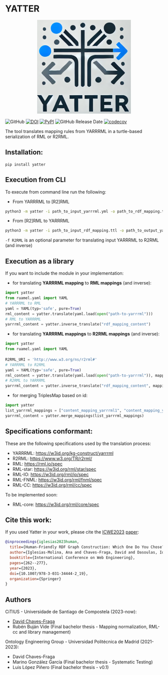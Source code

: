 # YATTER
<p align="center">
  <img title="logo" alt="YATTER" src="https://raw.githubusercontent.com/citiususc/yatter/main/logo/logo.png"  width="300" height="300"/>
</p>


![GitHub](https://img.shields.io/github/license/citiususc/yatter?style=flat)
[![DOI](https://zenodo.org/badge/DOI/10.5281/zenodo.7024501.svg)](https://doi.org/10.5281/zenodo.7024501)
[![PyPI](https://img.shields.io/pypi/v/yatter?style=flat)](https://pypi.org/project/yatter)
![GitHub Release Date](https://img.shields.io/github/release-date/citiususc/yatter)
[![codecov](https://codecov.io/gh/oeg-upm/yatter/branch/dev/graph/badge.svg?token=QUWCG214SG)](https://codecov.io/gh/citiususc/yatter)

The tool translates mapping rules from YARRRML in a turtle-based serialization of RML or R2RML.

## Installation:
```
pip install yatter
```

## Execution from CLI
To execute from command line run the following:

- From YARRRML to \[R2\]RML
```bash
python3 -m yatter -i path_to_input_yarrrml.yml -o path_to_rdf_mapping.ttl [-f R2RML]
```

- From \[R2\]RML to YARRRML 
```bash
python3 -m yatter -i path_to_input_rdf_mapping.ttl -o path_to_output_yarrrml.yml [-f R2RML]
```

`-f R2RML` is an optional parameter for translating input YARRRML to R2RML (and inverse)

## Execution as a library

If you want to include the module in your implementation:
- for translating **YARRRML mapping** to **RML mappings** (and inverse):
```python
import yatter
from ruamel.yaml import YAML
# YARRRML to RML
yaml = YAML(typ='safe', pure=True)
rml_content = yatter.translate(yaml.load(open("path-to-yarrrml")))
# RML to YARRRML
yarrrml_content = yatter.inverse_translate("rdf_mapping_content")
```
- for translating **YARRRML mappings** to **R2RML mappings** (and inverse):
```python
import yatter
from ruamel.yaml import YAML

R2RML_URI = 'http://www.w3.org/ns/r2rml#'
# YARRRML to R2RML
yaml = YAML(typ='safe', pure=True)
rml_content = yatter.translate(yaml.load(open("path-to-yarrrml")), mapping_format=R2RML_URI)
# R2RML to YARRRML
yarrrml_content = yatter.inverse_translate("rdf_mapping_content", mapping_format=R2RML_URI)
```
- for merging TriplesMap based on id:
```python
import yatter
list_yarrrml_mappings = ["content_mapping_yarrrml1", "content_mapping_yarrrml1"]
yarrrml_content = yatter.merge_mappings(list_yarrrml_mappings)
```

## Specifications conformant:

These are the following specifications used by the translation process:
- YARRRML: https://w3id.org/kg-construct/yarrrml
- R2RML: https://www.w3.org/TR/r2rml/ 
- RML: https://rml.io/spec 
- RML-star: https://w3id.org/rml/star/spec
- RML-IO: https://w3id.org/rml/io/spec
- RML-FNML: https://w3id.org/rml/fnml/spec
- RML-CC: https://w3id.org/rml/cc/spec

To be implemented soon:
- RML-core: https://w3id.org/rml/core/spec 


## Cite this work:
If you used Yatter in your work, please cite the [ICWE2023](https://icwe2023.webengineering.org/program/) [paper](http://davidchavesfraga.com/outcomes/papers/2023/iglesias2023yatter.pdf):

```bib
@inproceedings{iglesias2023human,
  title={Human-Friendly RDF Graph Construction: Which One Do You Chose?},
  author={Iglesias-Molina, Ana and Chaves-Fraga, David and Dasoulas, Ioannis and Dimou, Anastasia},
  booktitle={International Conference on Web Engineering},
  pages={262--277},
  year={2023},
  doi={10.1007/978-3-031-34444-2_19},
  organization={Springer}
}
```

## Authors
CiTIUS - Universidade de Santiago de Compostela (2023-now):
- [David Chaves-Fraga](mailto:david.chaves@usc.es)
- Rubén Buján Vide (Final bachelor thesis - Mapping normalization, RML-cc and library management)

Ontology Engineering Group - Universidad Politécnica de Madrid (2021-2023):
- David Chaves-Fraga
- Marino González García (Final bachelor thesis - Systematic Testing)
- Luis López Piñero (Final bachelor thesis - v0.1)



